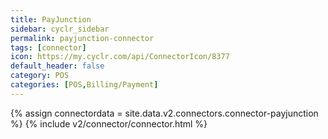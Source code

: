 ```yaml
---
title: PayJunction
sidebar: cyclr_sidebar
permalink: payjunction-connector
tags: [connector]
icon: https://my.cyclr.com/api/ConnectorIcon/8377
default_header: false
category: POS
categories: [POS,Billing/Payment]
---
```

{% assign connectordata = site.data.v2.connectors.connector-payjunction %}
{% include v2/connector/connector.html %}	